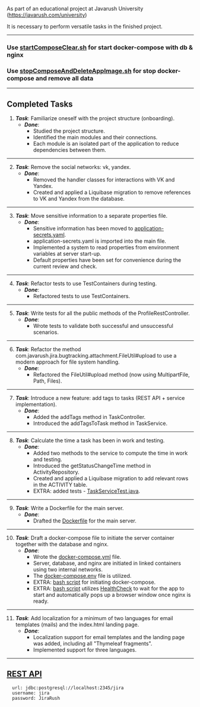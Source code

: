 
As part of an educational project at Javarush University (https://javarush.com/university)

It is necessary to perform versatile tasks in the finished project.

---

### Use [startComposeClear.sh](scripts/startComposeClear.sh) for start docker-compose with db & nginx
### Use [stopComposeAndDeleteAppImage.sh](scripts/stopComposeAndDeleteAppImage.sh) for stop docker-compose and remove all data

---

## Completed Tasks

1. ***Task***: Familiarize oneself with the project structure (onboarding).
    - ***Done***:
        - Studied the project structure.
        - Identified the main modules and their connections.
        - Each module is an isolated part of the application to reduce dependencies between them.

---

2. ***Task***: Remove the social networks: vk, yandex.
    - ***Done***:
        - Removed the handler classes for interactions with VK and Yandex.
        - Created and applied a Liquibase migration to remove references to VK and Yandex from the database.

---

3. ***Task***: Move sensitive information to a separate properties file.
    - ***Done***:
        - Sensitive information has been moved to [application-secrets.yaml](src/main/resources/application-secrets.yaml).
        - application-secrets.yaml is imported into the main file.
        - Implemented a system to read properties from environment variables at server start-up.
        - Default properties have been set for convenience during the current review and check.

---

4. ***Task***: Refactor tests to use TestContainers during testing.
    - ***Done***:
        - Refactored tests to use TestContainers.

---

5. ***Task***: Write tests for all the public methods of the ProfileRestController.
    - ***Done***:
        - Wrote tests to validate both successful and unsuccessful scenarios.

---

6. ***Task***: Refactor the method com.javarush.jira.bugtracking.attachment.FileUtil#upload to use a modern approach for file system handling.
    - ***Done***:
        - Refactored the FileUtil#upload method (now using MultipartFile, Path, Files).

---

7. ***Task***: Introduce a new feature: add tags to tasks (REST API + service implementation).
    - ***Done***:
        - Added the addTags method in TaskController.
        - Introduced the addTagsToTask method in TaskService.

---

8. ***Task***: Calculate the time a task has been in work and testing.
    - ***Done***:
        - Added two methods to the service to compute the time in work and testing.
        - Introduced the getStatusChangeTime method in ActivityRepository.
        - Created and applied a Liquibase migration to add relevant rows in the ACTIVITY table.
        - EXTRA: added tests - [TaskServiceTest.java](src/test/java/com/javarush/jira/bugtracking/task/TaskServiceTest.java).

---

9. ***Task***: Write a Dockerfile for the main server.
    - ***Done***:
        - Drafted the [Dockerfile](Dockerfile) for the main server.

---

10. ***Task***: Draft a docker-compose file to initiate the server container together with the database and nginx.
    - ***Done***:
        - Wrote the [docker-compose.yml](docker-compose.yml) file.
        - Server, database, and nginx are initiated in linked containers using two internal networks.
        - The [docker-compose.env](config/docker-compose.env) file is utilized.
        - EXTRA: [bash script](scripts/startComposeClear.sh) for initiating docker-compose.
        - EXTRA: [bash script](scripts/startComposeClear.sh) utilizes [HealthCheck](src/main/java/com/javarush/jira/util/HealthCheck.java) to wait for the app to start and automatically pops up a browser window once nginx is ready.

---

11. ***Task***: Add localization for a minimum of two languages for email templates (mails) and the index.html landing page.
    - ***Done***:
        - Localization support for email templates and the landing page was added, including all "Thymeleaf fragments".
        - Implemented support for three languages.

---

## [REST API](http://localhost:8080/doc)

```
  url: jdbc:postgresql://localhost:2345/jira
  username: jira
  password: JiraRush
```